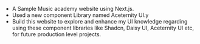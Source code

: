 - A Sample Music academy website using Next.js.
- Used a new component Library named Aceternity UI.y
- Build this website to explore and enhance my UI knowledge regarding using these component libraries like Shadcn, Daisy UI, Aceternity UI etc, for future production level projects.